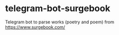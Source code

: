 # telegram-bot-surgebook
Telegram bot to parse works (poetry and poem) from https://www.surgebook.com/

